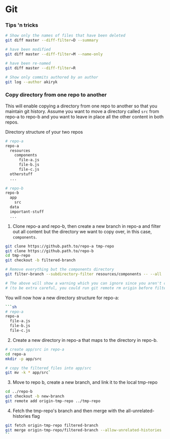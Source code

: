 # Git

### Tips 'n tricks
```sh
# Show only the names of files that have been deleted
git diff master --diff-filter=D --summary

# have been modified
git diff master --diff-filter=M --name-only

# have been re-named
git diff master --diff-filter=R 

# Show only commits authored by an author
git log --author akiryk
```

### Copy directory from one repo to another
This will enable copying a directory from one repo to another so that you maintain git history.
Assume you want to move a directory called `src` from repo-a to repo-b and you want to leave in place all the other content in both repos.

Directory structure of your two repos
```sh
# repo-a
repo-a
  resources
    components
      file-a.js
      file-b.js
      file-c.js
  otherstuff
  ...
  
# repo-b
repo-b
  app
    src
  data
  important-stuff
  ...
```

1. Clone repo-a and repo-b, then create a new branch in repo-a and filter out all content but the directory we want to copy over, in this case, `components`. 
```sh
git clone https://github.path.to/repo-a tmp-repo
git clone https://github.path.to/repo-b
cd tmp-repo
git checkout -b filtered-branch 

# Remove everything but the components directory
git filter-branch --subdirectory-filter resources/components -- --all

# The above will show a warning which you can ignore since you aren't concerned with preserving tmp-repo.
# (to be extra careful, you could run git remote rm origin before filtering)

```

You will now how a new directory structure for repo-a:
```sh
```sh
# repo-a
repo-a
  file-a.js
  file-b.js 
  file-c.js
```

2. Create a new directory in repo-a that maps to the directory in repo-b.
```sh
# create app/src in repo-a
cd repo-a
mkdir -p app/src

# copy the filtered files into app/src 
git mv -k * app/src`
```

3. Move to repo b, create a new branch, and link it to the local tmp-repo
```sh
cd ../repo-b
git checkout -b new-branch
git remote add origin-tmp-repo ../tmp-repo
```

4. Fetch the tmp-repo's branch and then merge with the all-unrelated-histories flag
```sh
git fetch origin-tmp-repo filtered-branch
git merge origin-tmp-repo/filtered-branch --allow-unrelated-histories
``
